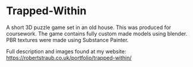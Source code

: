 # Trapped-Within
A short 3D puzzle game set in an old house. This was produced for coursework.
The game contains fully custom made models using blender. PBR textures were made using Substance Painter.

Full description and images found at my website: https://robertstraub.co.uk/portfolio/trapped-within/
